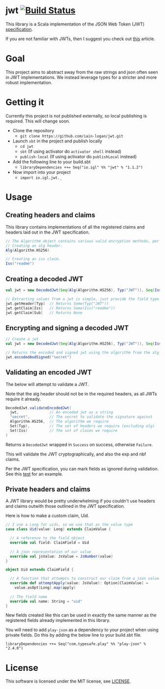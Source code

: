 # jwt [![Build Status](https://travis-ci.org/iain-logan/jwt.svg?branch=master)](https://travis-ci.org/iain-logan/jwt)
This library is a Scala implementation of the JSON Web Token (JWT) [specification](http://self-issued.info/docs/draft-ietf-oauth-json-web-token.html).

If you are not familiar with JWTs, then I suggest you check out [this](https://developer.atlassian.com/static/connect/docs/latest/concepts/understanding-jwt.html) article.
# Goal
This project aims to abstract away from the raw strings and json often seen in JWT implementations. We instead leverage types for a stricter and more robust implementation.
# Getting it
Currently this project is not published externally, so local publishing is required. This will change soon.
- Clone the repository
  - `git clone https://github.com/iain-logan/jwt.git`
- Launch `sbt` in the project and publish locally
  - `cd jwt`
  - `sbt` (If using activator do `activator shell` instead)
  - `publish-local` (If using activator do `publishLocal` instead)
- Add the following line to your build.sbt
  - `libraryDependencies ++= Seq("io.igl" %% "jwt" % "1.1.2")`
- Now import into your project
  - `import io.igl.jwt._`

# Usage
Creating headers and claims 
---------------------------
This library contains implementations of all the registered claims and headers laid out in the JWT specification.
```scala
// The Algorithm object contains various valid encryption methods, per the JWT specification.
// Creating an alg header.
Alg(Algorithm.HS256)

// Creating an iss claim.
Iss("readme")
```
Creating a decoded JWT
----------------------
```scala
val jwt = new DecodedJwt(Seq(Alg(Algorithm.HS256), Typ("JWT")), Seq(Iss("readme")))

// Extracting values from a jwt is simple, just provide the field type
jwt.getHeader[Typ]  // Returns Some(Typ("JWT"))
jwt.getClaim[Iss]   // Returns Some(Iss("readme"))
jwt.getClaim[Sub]   // Returns None
```
Encrypting and signing a decoded JWT
------------------------------------
```scala
// Create a jwt
val jwt = new DecodedJwt(Seq(Alg(Algorithm.HS256), Typ("JWT")), Seq(Iss("readme")))

// Returns the encoded and signed jwt using the algorithm from the alg header, and the secret provided.
jwt.encodedAndSigned("secret")
```
Validating an encoded JWT
-------------------------
The below will attempt to validate a JWT.

Note that the alg header should not be in the required headers, as all JWTs require it already.
```scala
DecodedJwt.validateEncodedJwt(
  jwt,              // An encoded jwt as a string
  "secret",         // The secret to validate the signature against
  Algorithm.HS256,  // The algorithm we require
  Set(Typ),         // The set of headers we require (excluding alg)
  Set(Iss)          // The set of claims we require
)
```
Returns a `DecodedJwt` wrapped in `Success` on success, otherwise `Failure`.

This will validate the JWT cryptographically, and also the exp and nbf claims.

Per the JWT specification, you can mark fields as ignored during validation. See this [test](https://github.com/iain-logan/jwt/blob/master/src/test/scala/io/igl/jwt/JwtSpec.scala?#L130) for an example.

Private headers and claims
--------------------------
A JWT library would be pretty underwhelming if you couldn't use headers and claims outwith those outlined in the JWT specification.

Here is how to make a custom claim, Uid.
```scala
// I use a Long for uids, so we use that as the value type
case class Uid(value: Long) extends ClaimValue {

  // A reference to the field object
  override val field: ClaimField = Uid
  
  // A json representation of our value
  override val jsValue: JsValue = JsNumber(value)
}

object Uid extends ClaimField {

  // A function that attempts to construct our claim from a json value
  override def attemptApply(value: JsValue): Option[ClaimValue] =
    value.asOpt[Long].map(apply)
  
  // The field name  
  override val name: String = "uid"
}
```
New fields created like this can be used in exactly the same manner as the registered fields already implemented in this library.

You will need to add `play-json` as a dependency to your project when using private fields. Do this by adding the below line to your build.sbt
file.

```
libraryDependencies ++= Seq("com.typesafe.play" %% "play-json" % "2.4.0")
```
# License
This software is licensed under the MIT license, see [LICENSE](https://github.com/iain-logan/jwt/blob/master/LICENSE).
